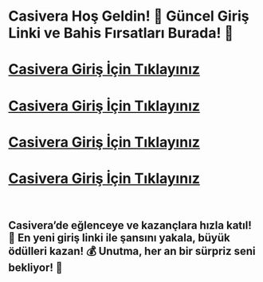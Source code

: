# Casivera Hoş Geldin! 🚀 Güncel Giriş Linki ve Bahis Fırsatları Burada! 🎉

# [Casivera Giriş İçin Tıklayınız](https://winzhub.org)
# [Casivera Giriş İçin Tıklayınız](https://winzhub.org)
# [Casivera Giriş İçin Tıklayınız](https://winzhub.org)
# [Casivera Giriş İçin Tıklayınız](https://winzhub.org)

<br>

## Casivera’de eğlenceye ve kazançlara hızla katıl! 🎯 En yeni giriş linki ile şansını yakala, büyük ödülleri kazan! 💰 Unutma, her an bir sürpriz seni bekliyor! 🎁
